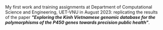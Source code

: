 My first work and training assignments at Department of Computational Science and Engineering, UET-VNU in August 2023: replicating the results of the paper 
***"Exploring the Kinh Vietnamese genomic database for the polymorphisms of the P450 genes towards precision public health"***. 



